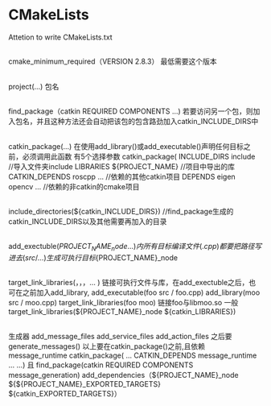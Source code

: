 # CMakeLists
Attetion to write CMakeLists.txt
##
cmake_minimum_required（VERSION 2.8.3）
最低需要这个版本
##
project(...) 包名
##
find_package（catkin REQUIRED COMPONENTS ...)
若要访问另一个包，则加入包名，并且这种方法还会自动把该包的包含路劲加入catkin_INCLUDE_DIRS中
##
catkin_package(...)
在使用add_library()或add_executable()声明任何目标之前，必须调用此函数
有5个选择参数
catkin_package(
   INCLUDE_DIRS include      //导入文件夹include
   LIBRARIES ${PROJECT_NAME}   //项目中导出的库
   CATKIN_DEPENDS roscpp ...     //依赖的其他catkin项目
   DEPENDS eigen opencv ...       //依赖的非catkin的cmake项目
##
include_directories(${catkin_INCLUDE_DIRS})  //find_package生成的catkin_INCLUDE_DIRS以及其他需要再加入的目录
##
add_exectuble(${PROJECT_NAME}_node    ...)内
所有目标编译文件(.cpp)都要把路径写进去(src/...)生成可执行目标${PROJECT_NAME}_node
##
target_link_libraries(<executableTargetName>，<lib1>，<lib2>，... <libN>)
链接可执行文件与库，在add_exectuble之后，也可在之前加入add_library,
add_executable(foo src / foo.cpp)
add_library(moo src / moo.cpp)
target_link_libraries(foo moo)    链接foo与libmoo.so
一般target_link_libraries(${PROJECT_NAME}_node ${catkin_LIBRARIES})
##
生成器
add_message_files
add_service_files
add_action_files
之后要
generate_messages()
以上要在catkin_package()之前,且依赖message_runtime
catkin_package(
...
 CATKIN_DEPENDS message_runtime ...
...)
且
find_package(catkin REQUIRED COMPONENTS message_generation)
add_dependencies（${PROJECT_NAME}_node ${${PROJECT_NAME}_EXPORTED_TARGETS} ${catkin_EXPORTED_TARGETS}）
   
   
   
   
   
   
